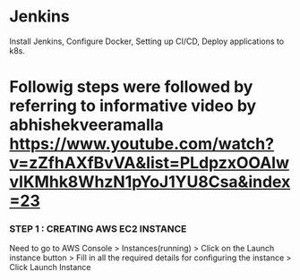 # Jenkins
Install Jenkins, Configure Docker, Setting up CI/CD, Deploy applications to k8s.

# Followig steps were followed by referring to informative video by abhishekveeramalla https://www.youtube.com/watch?v=zZfhAXfBvVA&list=PLdpzxOOAlwvIKMhk8WhzN1pYoJ1YU8Csa&index=23  

### STEP 1 : CREATING AWS EC2 INSTANCE
Need to go to AWS Console > Instances(running) > Click on the Launch instance button > Fill in all the required details for configuring the instance > Click Launch Instance
